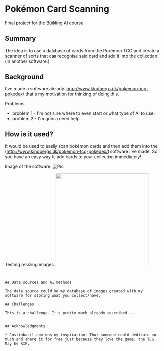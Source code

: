 <!-- This is the markdown template for the final project of the Building AI course, 
created by Reaktor Innovations and University of Helsinki. 
Copy the template, paste it to your GitHub README and edit! -->

# Pokémon Card Scanning

Final project for the Building AI course

## Summary

The idea is to use a database of cards from the Pokémon TCG and create a scanner of sorts that can recognise said card and add it into the collection (in another software.) 


## Background

I've made a software already. http://www.kindbergs.dk/pokemon-tcg-pokedex/
that's my motivation for thinking of doing this. 

Problems:
* problem 1 - I'm not sure where to even start or what type of AI to use.
* problem 2 - I'm gonna need help.


## How is it used?

It would be used to easily scan pokémon cards and then add them into the (http://www.kindbergs.dk/pokemon-tcg-pokedex/) software i've made. 
So you have an easy way to add cards to your collection immediately!

Image of the software.
![Pic]((https://github.com/Nanayamichan/BuildingAI-IdeaForAIUse/blob/main/EXsorted.png))

Testing resizing images. 
<img src="(https://github.com/Nanayamichan/BuildingAI-IdeaForAIUse/blob/main/EXsorted.png)" width="300">


```


## Data sources and AI methods

The data source could be my database of images created with my software for storing what you collect/have. 

## Challenges

This is a challenge. It's pretty much already described....


## Acknowledgments

* Justinbasil.com was my inspiration. That someone could dedicate so much and share it for free just because they love the game, the TCG. May he RIP. 
